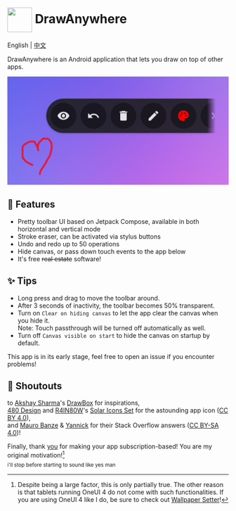 # <image src="SVG Icon/pen-new-square-original.svg" style="width: 2em; height: 2em; vertical-align: middle;" /> DrawAnywhere

English | [中文](README-zh-CN.md)

DrawAnywhere is an Android application that lets you draw on top of other apps.

![](metadata/en-US/images/featureGraphic.png)

## 🎨 Features
- Pretty toolbar UI based on Jetpack Compose, available in both horizontal and vertical mode
- Stroke eraser, can be activated via stylus buttons
- Undo and redo up to 50 operations
- Hide canvas, or pass down touch events to the app below
- It's free ~~real estate~~ software!

## ✨ Tips
- Long press and drag to move the toolbar around.
- After 3 seconds of inactivity, the toolbar becomes 50% transparent.
- Turn on `Clear on hiding canvas` to let the app clear the canvas when you hide it.<br>
Note: Touch passthrough will be turned off automatically as well.
- Turn off `Canvas visible on start` to hide the canvas on startup by default.

This app is in its early stage, feel free to open an issue if you encounter problems!

## 💌 Shoutouts
to [Akshay Sharma](https://github.com/akshay2211)'s [DrawBox](https://github.com/akshay2211/DrawBox) for inspirations,<br>
[480 Design](https://www.figma.com/@480design) and [R4IN80W](https://www.figma.com/@voidrainbow)'s [Solar Icons Set](https://www.figma.com/community/file/1166831539721848736/solar-icons-set) for the astounding app icon ([CC BY 4.0](SVG%20Icon/LICENSE.md)),<br>
and [Mauro Banze](https://stackoverflow.com/a/66958772) & [Yannick](https://stackoverflow.com/a/65760080) for their Stack Overflow answers ([CC BY-SA 4.0](app/src/main/java/com/shezik/drawanywhere/CustomLifecycleOwner.kt#L3))!

Finally, thank [you](https://play.google.com/store/apps/details?id=com.kts.draw) for making your app subscription-based! You are my original motivation![^1]<br>
<sub>i'll stop before starting to sound like yes man</sub>

[^1]: Despite being a large factor, this is only partially true. The other reason is that tablets running OneUI 4 do not come with such functionalities. If you are using OneUI 4 like I do, be sure to check out [Wallpaper Setter](https://github.com/shezik/WallpaperSetter)!
